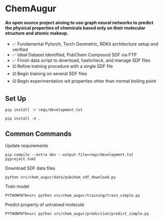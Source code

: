 # ChemAugur

#### An open source project aiming to use graph neural networks to predict the physical properties of chemicals based only on their molecular structure and atomic makeup.

- ✅ Fundamental Pytorch, Torch Geometric, RDKit architecture setup and verified
- ✅ Ideal Dataset identified, PubChem Compound SDF via FTP
- ✅ Finish data script to download, hashcheck, and manage SDF files
- ☑️ Refine training procedure with a single SDF file
- ☑️ Begin training on several SDF files
- ☑️ Begin experimentation wit properties other than normal boiling point

## Set Up
```
pip install -r reqs/development.txt
```
```
pip install -e .
```

## Common Commands
Update requirements
```
pip-compile --extra dev --output-file=reqs/development.txt pyproject.toml
```
Download SDF data files
```
python src/chem_augur/data/pubchem_sdf_download.py
```
Train model
```
PYTHONPATH=src python src/chem_augur/training/train_simple.py
```
Predict property of untrained molecule
```
PYTHONPATH=src python src/chem_augur/prediction/predict_simple.py
```
